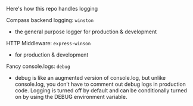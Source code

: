 Here's how this repo handles logging

Compass backend logging: `winston`

- the general purpose logger for production & development

HTTP Middleware: `express-winson`

- for production & development

Fancy console.logs: `debug`

- debug is like an augmented version of console.log, but unlike console.log, you don’t have to comment out debug logs in production code. Logging is turned off by default and can be conditionally turned on by using the DEBUG environment variable.
